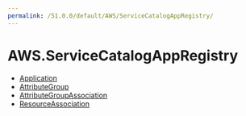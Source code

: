 ```yaml
---
permalink: /51.0.0/default/AWS/ServiceCatalogAppRegistry/
---
```


# AWS.ServiceCatalogAppRegistry



* [Application](Application.md)
* [AttributeGroup](AttributeGroup.md)
* [AttributeGroupAssociation](AttributeGroupAssociation.md)
* [ResourceAssociation](ResourceAssociation.md)